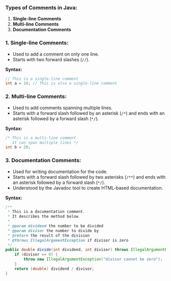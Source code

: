 ### Types of Comments in Java:
1. **Single-line Comments**
2. **Multi-line Comments**
3. **Documentation Comments**

### 1. Single-line Comments:
- Used to add a comment on only one line.
- Starts with two forward slashes (`//`).

**Syntax:**
```java
// This is a single-line comment
int a = 10; // This is also a single-line comment
```

### 2. Multi-line Comments:
- Used to add comments spanning multiple lines.
- Starts with a forward slash followed by an asterisk (`/*`) and ends with an asterisk followed by a forward slash (`*/`).

**Syntax:**
```java
/* This is a multi-line comment
   It can span multiple lines */
int b = 20;
```

### 3. Documentation Comments:
- Used for writing documentation for the code.
- Starts with a forward slash followed by two asterisks (`/**`) and ends with an asterisk followed by a forward slash (`*/`).
- Understood by the Javadoc tool to create HTML-based documentation.

**Syntax:**

```java
/**
 * This is a documentation comment.
 * It describes the method below.
 *
 * @param dividend the number to be divided
 * @param divisor the number to divide by
 * @return the result of the division
 * @throws IllegalArgumentException if divisor is zero
 */
public double divide(int dividend, int divisor) throws IllegalArgumentException {
    if (divisor == 0) {
        throw new IllegalArgumentException("divisor cannot be zero");
    }
    return (double) dividend / divisor;
}
```
